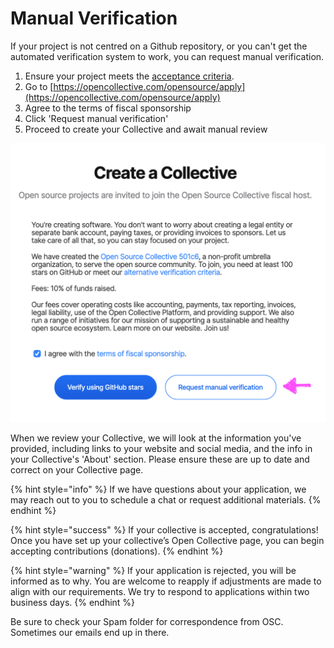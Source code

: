 # Manual Verification

If your project is not centred on a Github repository, or you can't get the automated verification system to work, you can request manual verification.

1. Ensure your project meets the [acceptance criteria](../acceptance-criteria/).
2. Go to [https://opencollective.com/opensource/apply](https://opencollective.com/opensource/apply)
3. Agree to the terms of fiscal sponsorship
4. Click 'Request manual verification'
5. Proceed to create your Collective and await manual review

![](<../../.gitbook/assets/Screen Shot 2020-12-03 at 3.46.43 PM.png>)

When we review your Collective, we will look at the information you've provided, including links to your website and social media, and the info in your Collective's 'About' section. Please ensure these are up to date and correct on your Collective page.

{% hint style="info" %}
If we have questions about your application, we may reach out to you to schedule a chat or request additional materials.
{% endhint %}

{% hint style="success" %}
If your collective is accepted, congratulations! Once you have set up your collective’s Open Collective page, you can begin accepting contributions (donations).&#x20;
{% endhint %}

{% hint style="warning" %}
If your application is rejected, you will be informed as to why. You are welcome to reapply if adjustments are made to align with our requirements. We try to respond to applications within two business days.
{% endhint %}

Be sure to check your Spam folder for correspondence from OSC. Sometimes our emails end up in there.
